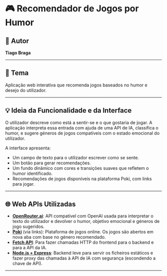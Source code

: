 # 🎮 Recomendador de Jogos por Humor

## 👤 Autor
**Tiago Braga**

---

## 🧠 Tema
Aplicação web interativa que recomenda jogos baseados no humor e desejo do utilizador.

---

## 💡 Ideia da Funcionalidade e da Interface

O utilizador descreve como está a sentir-se e o que gostaria de jogar. A aplicação interpreta essa entrada com ajuda de uma API de IA, classifica o humor, e sugere géneros de jogos compatíveis com o estado emocional do utilizador.

A interface apresenta:
- Um campo de texto para o utilizador escrever como se sente.
- Um botão para gerar recomendações.
- Um fundo dinâmico com cores e transições suaves que refletem o humor identificado.
- Recomendações de jogos disponíveis na plataforma Poki, com links para jogar.

---

## 🌐 Web APIs Utilizadas

- **[OpenRouter.ai](https://openrouter.ai/)**: API compatível com OpenAI usada para interpretar o texto do utilizador e devolver o humor, objetivo emocional e géneros de jogo sugeridos.
- **[Poki](https://poki.com/)** (via links): Plataforma de jogos online. Os jogos são abertos em nova aba com base no género recomendado.
- **[Fetch API](https://developer.mozilla.org/en-US/docs/Web/API/Fetch_API)**: Para fazer chamadas HTTP do frontend para o backend e para a API da IA.
- **[Node.js + Express](https://expressjs.com/)**: Backend leve para servir os ficheiros estáticos e fazer proxy das chamadas à API de IA com segurança (escondendo a chave de API).

---
